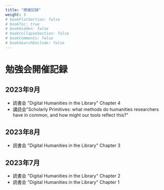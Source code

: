 ```yaml
---
title: "開催記録"
weight: 3
# bookFlatSection: false
# bookToc: true
# bookHidden: false
# bookCollapseSection: false
# bookComments: false
# bookSearchExclude: false
---
```


# 勉強会開催記録

## 2023年9月
* 読書会 "Digital Humanities in the Library" Chapter 4
* 講読会"Scholarly Primitives: what methods do humanities researchers have in common, and how might our tools reflect this?"

## 2023年8月
* 読書会 "Digital Humanities in the Library" Chapter 3

## 2023年7月
* 読書会 "Digital Humanities in the Library" Chapter 2
* 読書会 "Digital Humanities in the Library" Chapter 1
